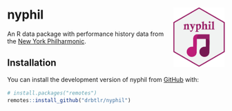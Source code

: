 
<!-- README.md is generated from README.Rmd. Please edit that file -->

# nyphil <img src='man/figures/logo.png' align="right" height="138" />

<!-- badges: start -->
<!-- badges: end -->

An R data package with performance history data from the [New York
Philharmonic](https://archives.nyphil.org/index.php/open-data).

## Installation

You can install the development version of nyphil from
[GitHub](https://github.com/) with:

``` r
# install.packages("remotes")
remotes::install_github("drbtlr/nyphil")
```
